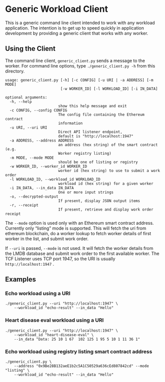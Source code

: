 # Generic Workload Client

This is a generic command line client intended to work with any
workload application. The intention is to get up to speed quickly
in application development by providing a generic client that works
with any worker.

## Using the Client

The command line client, `generic_client.py` sends a message to the worker.
For command line options, type `./generic_client.py -h` from this directory.

```
usage: generic_client.py [-h] [-c CONFIG] [-u URI | -a ADDRESS] [-m MODE]
                         [-w WORKER_ID] [-l WORKLOAD_ID] [-i IN_DATA]

optional arguments:
  -h, --help
                        show this help message and exit
  -c CONFIG, --config CONFIG
                        The config file containing the Ethereum contract
                        information
  -u URI, --uri URI
                        Direct API listener endpoint,
                        default is "http://localhost:1947"
  -a ADDRESS, --address ADDRESS
                        an address (hex string) of the smart contract (e.g.
                        Worker registry listing)
  -m MODE, --mode MODE
                        should be one of listing or registry
  -w WORKER_ID, --worker_id WORKER_ID
                        worker id (hex string) to use to submit a work order
  -l WORKLOAD_ID, --workload_id WORKLOAD_ID
                        workload id (hex string) for a given worker
  -i IN_DATA, --in_data IN_DATA
                        One or more input strings
  -o, --decrypted-output
                        If present, display JSON output items
  -r, --receipt
                        If present, retrieve and display work order receipt 
```

The `--mode` option is used only with an Ethereum smart contract address.
Currently only “listing” mode is supported.
This will fetch the uri from ethereum blockchain, do a worker lookup to fetch
worker details of first worker in the list, and submit work order.

If `--uri` is passed, `--mode` is not used. It will fetch the worker details
from the LMDB database and submit work order to the first available worker.
The TCF Listener uses TCP port 1947, so the URI is usually
`http://localhost:1947` .

## Examples

### Echo workload using a URI
```
./generic_client.py --uri "http://localhost:1947" \
    --workload_id "echo-result" --in_data "Hello"
```

### Heart disease eval workload using a URI
```
./generic_client.py --uri "http://localhost:1947" \
    --workload_id "heart-disease-eval" \
    --in_data "Data: 25 10 1 67  102 125 1 95 5 10 1 11 36 1"
```

### Echo workload using registry listing smart contract address
```
./generic_client.py \
    --address "0x9Be28B132aeE1b2c5A1C50529a636cEd807842cd" --mode "listing" \
    --workload_id "echo-result" --in_data "Hello"
```

